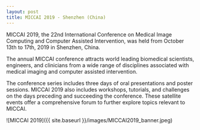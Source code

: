```yaml
---
layout: post
title: MICCAI 2019 - Shenzhen (China)
---
```


MICCAI 2019, the 22nd International Conference on Medical Image Computing and Computer Assisted Intervention, was held from October 13th to 17th, 2019 in Shenzhen, China.

The annual MICCAI conference attracts world leading biomedical scientists, engineers, and clinicians from a wide range of disciplines associated with medical imaging and computer assisted intervention.

The conference series includes three days of oral presentations and poster sessions. MICCAI 2019 also includes workshops, tutorials, and challenges on the days preceding and succeeding the conference. These satellite events offer a comprehensive forum to further explore topics relevant to MICCAI.

![MICCAI 2019]({{ site.baseurl }}/images/MICCAI2019_banner.jpeg)

